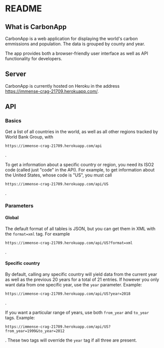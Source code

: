 # README

## What is CarbonApp

CarbonApp is a web application for displaying the world's carbon emmissions and population. The data is grouped by county and year.

The app provides both a browser-friendly user interface as well as API functionality for developers.

## Server

CarbonApp is currently hosted on Heroku in the address  
https://immense-crag-21709.herokuapp.com/.

## API

### Basics

Get a list of all countries in the world, as well as all other regions tracked by World Bank Group, with

    https://immense-crag-21709.herokuapp.com/api
.

To get a information about a specific country or region, you need its ISO2 code (called just "code" in the API). For example, to get information about the United States, whose code is "US", you must call

    https://immense-crag-21709.herokuapp.com/api/US
.

### Parameters

#### Global

The default format of all tables is JSON, but you can get them in XML with the `format=xml` tag. For example

    https://immense-crag-21709.herokuapp.com/api/US?format=xml
.

#### Specific country

By default, calling any specific country will yield data from the current year as well as the previous 20 years for a total of 21 entries. If however you only want data from one specific year, use the `year` parameter. Example:

    https://immense-crag-21709.herokuapp.com/api/US?year=2018
.

If you want a particular range of years, use both `from_year` and `to_year` tags. Example:

    https://immense-crag-21709.herokuapp.com/api/US?from_year=1999&to_year=2012
. These two tags will override the `year` tag if all three are present.

